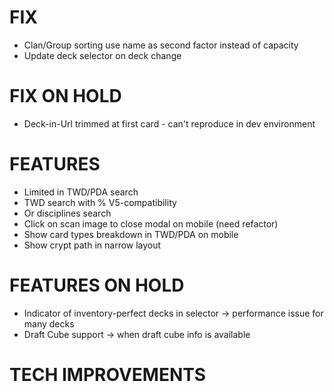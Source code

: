 # FIX
- Clan/Group sorting use name as second factor instead of capacity
- Update deck selector on deck change

# FIX ON HOLD
- Deck-in-Url trimmed at first card - can't reproduce in dev environment

# FEATURES
- Limited in TWD/PDA search
- TWD search with % V5-compatibility
- Or disciplines search
- Click on scan image to close modal on mobile (need refactor)
- Show card types breakdown in TWD/PDA on mobile
- Show crypt path in narrow layout

# FEATURES ON HOLD
- Indicator of inventory-perfect decks in selector -> performance issue for many decks
- Draft Cube support -> when draft cube info is available

# TECH IMPROVEMENTS
